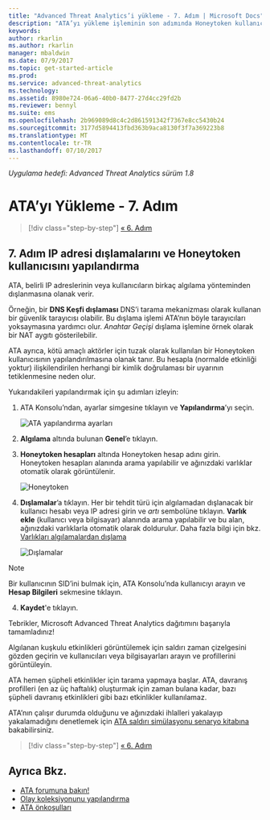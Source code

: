```yaml
---
title: "Advanced Threat Analytics’i yükleme - 7. Adım | Microsoft Docs"
description: "ATA’yı yükleme işleminin son adımında Honeytoken kullanıcısını yapılandırırsınız."
keywords: 
author: rkarlin
ms.author: rkarlin
manager: mbaldwin
ms.date: 07/9/2017
ms.topic: get-started-article
ms.prod: 
ms.service: advanced-threat-analytics
ms.technology: 
ms.assetid: 8980e724-06a6-40b0-8477-27d4cc29fd2b
ms.reviewer: bennyl
ms.suite: ems
ms.openlocfilehash: 2b969089d8c4c2d861591342f7367e8cc5430b24
ms.sourcegitcommit: 3177d5894413fbd363b9aca8130f3f7a369223b8
ms.translationtype: MT
ms.contentlocale: tr-TR
ms.lasthandoff: 07/10/2017
---
```

*Uygulama hedefi: Advanced Threat Analytics sürüm 1.8*



# <a name="install-ata---step-7"></a>ATA’yı Yükleme - 7. Adım

>[!div class="step-by-step"]
[« 6. Adım](install-ata-step6.md)

## <a name="step-7-configure-ip-address-exclusions-and-honeytoken-user"></a>7. Adım IP adresi dışlamalarını ve Honeytoken kullanıcısını yapılandırma
ATA, belirli IP adreslerinin veya kullanıcıların birkaç algılama yönteminden dışlanmasına olanak verir. 

Örneğin, bir **DNS Keşfi dışlaması** DNS’i tarama mekanizması olarak kullanan bir güvenlik tarayıcısı olabilir. Bu dışlama işlemi ATA’nın böyle tarayıcıları yoksaymasına yardımcı olur. *Anahtar Geçişi* dışlama işlemine örnek olarak bir NAT aygıtı gösterilebilir.    

ATA ayrıca, kötü amaçlı aktörler için tuzak olarak kullanılan bir Honeytoken kullanıcısının yapılandırılmasına olanak tanır. Bu hesapla (normalde etkinliği yoktur) ilişkilendirilen herhangi bir kimlik doğrulaması bir uyarının tetiklenmesine neden olur.

Yukarıdakileri yapılandırmak için şu adımları izleyin:

1.  ATA Konsolu’ndan, ayarlar simgesine tıklayın ve **Yapılandırma**’yı seçin.

    ![ATA yapılandırma ayarları](media/ATA-config-icon.png)

2.  **Algılama** altında bulunan **Genel**’e tıklayın.

2. **Honeytoken hesapları** altında Honeytoken hesap adını girin. Honeytoken hesapları alanında arama yapılabilir ve ağınızdaki varlıklar otomatik olarak görüntülenir.

   ![Honeytoken](media/honeytoken.png)

3. **Dışlamalar**’a tıklayın. Her bir tehdit türü için algılamadan dışlanacak bir kullanıcı hesabı veya IP adresi girin ve *artı* sembolüne tıklayın. **Varlık ekle** (kullanıcı veya bilgisayar) alanında arama yapılabilir ve bu alan, ağınızdaki varlıklarla otomatik olarak doldurulur. Daha fazla bilgi için bkz. [Varlıkları algılamalardan dışlama](excluding-entities-from-detections.md)

   ![Dışlamalar](media/exclusions.png)


  > [!NOTE]
  > Bir kullanıcının SID’ini bulmak için, ATA Konsolu’nda kullanıcıyı arayın ve **Hesap Bilgileri** sekmesine tıklayın. 

4.  **Kaydet**'e tıklayın.


Tebrikler, Microsoft Advanced Threat Analytics dağıtımını başarıyla tamamladınız!

Algılanan kuşkulu etkinlikleri görüntülemek için saldırı zaman çizelgesini gözden geçirin ve kullanıcıları veya bilgisayarları arayın ve profillerini görüntüleyin.

ATA hemen şüpheli etkinlikler için tarama yapmaya başlar. ATA, davranış profilleri (en az üç haftalık) oluşturmak için zaman bulana kadar, bazı şüpheli davranış etkinlikleri gibi bazı etkinlikler kullanılamaz.

ATA’nın çalışır durumda olduğunu ve ağınızdaki ihlalleri yakalayıp yakalamadığını denetlemek için [ATA saldırı simülasyonu senaryo kitabına](https://docs.microsoft.com/enterprise-mobility-security/solutions/ata-attack-simulation-playbook) bakabilirsiniz.


>[!div class="step-by-step"]
[« 6. Adım](install-ata-step6.md)


## <a name="see-also"></a>Ayrıca Bkz.

- [ATA forumuna bakın!](https://social.technet.microsoft.com/Forums/security/home?forum=mata)
- [Olay koleksiyonunu yapılandırma](configure-event-collection.md)
- [ATA önkoşulları](ata-prerequisites.md)

